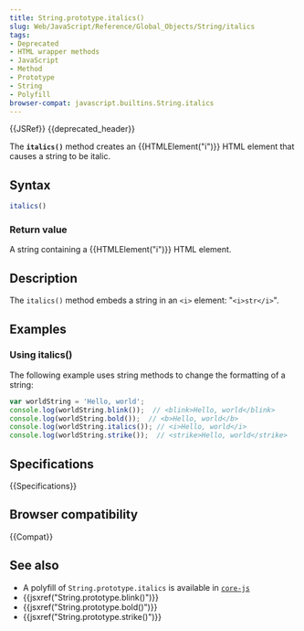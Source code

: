 ```yaml
---
title: String.prototype.italics()
slug: Web/JavaScript/Reference/Global_Objects/String/italics
tags:
- Deprecated
- HTML wrapper methods
- JavaScript
- Method
- Prototype
- String
- Polyfill
browser-compat: javascript.builtins.String.italics
---
```

{{JSRef}} {{deprecated_header}}

The **`italics()`** method creates an {{HTMLElement("i")}} HTML element
that causes a string to be italic.

## Syntax

```js
italics()
```

### Return value

A string containing a {{HTMLElement("i")}} HTML element.

## Description

The `italics()` method embeds a string in an `<i>` element: "`<i>str</i>`".

## Examples

### Using italics()

The following example uses string methods to change the formatting of a string:

```js
var worldString = 'Hello, world';
console.log(worldString.blink());  // <blink>Hello, world</blink>
console.log(worldString.bold());  // <b>Hello, world</b>
console.log(worldString.italics()); // <i>Hello, world</i>
console.log(worldString.strike());  // <strike>Hello, world</strike>
```

## Specifications

{{Specifications}}

## Browser compatibility

{{Compat}}

## See also

*   A polyfill of `String.prototype.italics` is available in
    [`core-js`](https://github.com/zloirock/core-js#ecmascript-string-and-regexp)
*   {{jsxref("String.prototype.blink()")}}
*   {{jsxref("String.prototype.bold()")}}
*   {{jsxref("String.prototype.strike()")}}
